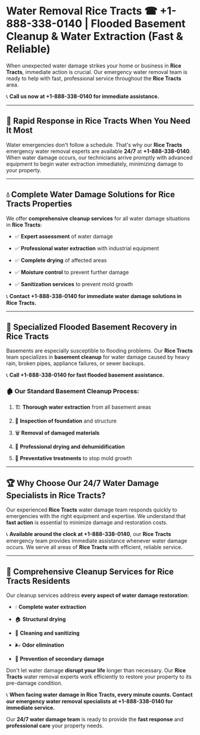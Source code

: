 # Water Removal Rice Tracts ☎ +1-888-338-0140 | Flooded Basement Cleanup & Water Extraction (Fast & Reliable)

When unexpected water damage strikes your home or business in **Rice Tracts**, immediate action is crucial. Our emergency water removal team is ready to help with fast, professional service throughout the **Rice Tracts** area. 

📞 **Call us now at +1-888-338-0140 for immediate assistance.**
---
## 🚀 Rapid Response in Rice Tracts When You Need It Most
Water emergencies don't follow a schedule. That's why our **Rice Tracts** emergency water removal experts are available **24/7** at **+1-888-338-0140**. When water damage occurs, our technicians arrive promptly with advanced equipment to begin water extraction immediately, minimizing damage to your property.
---
## 💧 Complete Water Damage Solutions for Rice Tracts Properties
We offer **comprehensive cleanup services** for all water damage situations in **Rice Tracts**:
- ✅ **Expert assessment** of water damage  
- ✅ **Professional water extraction** with industrial equipment  
- ✅ **Complete drying** of affected areas  
- ✅ **Moisture control** to prevent further damage  
- ✅ **Sanitization services** to prevent mold growth  
📞 **Contact +1-888-338-0140 for immediate water damage solutions in Rice Tracts.**
---
## 🌊 Specialized Flooded Basement Recovery in Rice Tracts
Basements are especially susceptible to flooding problems. Our **Rice Tracts** team specializes in **basement cleanup** for water damage caused by heavy rain, broken pipes, appliance failures, or sewer backups. 
📞 **Call +1-888-338-0140 for fast flooded basement assistance.**
### 🏚️ Our Standard Basement Cleanup Process:
1. 🏗️ **Thorough water extraction** from all basement areas  
2. 🔎 **Inspection of foundation** and structure  
3. 🗑️ **Removal of damaged materials**  
4. 💨 **Professional drying and dehumidification**  
5. 🚫 **Preventative treatments** to stop mold growth  
---
## 🏆 Why Choose Our 24/7 Water Damage Specialists in Rice Tracts?
Our experienced **Rice Tracts** water damage team responds quickly to emergencies with the right equipment and expertise. We understand that **fast action** is essential to minimize damage and restoration costs.
📞 **Available around the clock at +1-888-338-0140**, our **Rice Tracts** emergency team provides immediate assistance whenever water damage occurs. We serve all areas of **Rice Tracts** with efficient, reliable service.
---
## 🧹 Comprehensive Cleanup Services for Rice Tracts Residents
Our cleanup services address **every aspect of water damage restoration**:
- 💧 **Complete water extraction**  
- 🏠 **Structural drying**  
- 🧼 **Cleaning and sanitizing**  
- 🌬️ **Odor elimination**  
- 🚫 **Prevention of secondary damage**  
Don't let water damage **disrupt your life** longer than necessary. Our **Rice Tracts** water removal experts work efficiently to restore your property to its pre-damage condition.
📞 **When facing water damage in Rice Tracts, every minute counts. Contact our emergency water removal specialists at +1-888-338-0140 for immediate service.**
Our **24/7 water damage team** is ready to provide the **fast response** and **professional care** your property needs.
